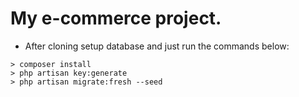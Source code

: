 # My e-commerce project.
- After cloning setup database and just run the commands below:
```
> composer install
> php artisan key:generate
> php artisan migrate:fresh --seed

```
